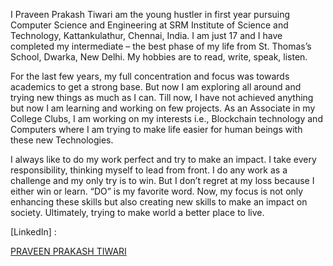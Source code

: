 I Praveen Prakash Tiwari am the young hustler in first year pursuing Computer Science and Engineering at SRM Institute of Science and Technology, Kattankulathur, Chennai, India. I am just 17 and I have completed my intermediate – the best phase of my life from St. Thomas’s School, Dwarka, New Delhi. My hobbies are to read, write, speak, listen.

For the last few years, my full concentration and focus was towards academics to get a strong base. But now I am exploring all around and trying new things as much as I can. Till now, I have not achieved anything but now I am learning and working on few projects.
As an Associate in my College Clubs, I am working on my interests i.e., Blockchain technology and Computers where I am trying to make life easier for human beings with these new Technologies. 

I always like to do my work perfect and try to make an impact. I take every responsibility, thinking myself to lead from front. I do any work as a challenge and my only try is to win. But I don’t regret at my loss because I either win or learn. “DO” is my favorite word.
Now, my focus is not only enhancing these skills but also creating new skills to make an impact on society. Ultimately, trying to make world a better place to live.

[LinkedIn] : <div class="badge-base LI-profile-badge" data-locale="en_US" data-size="large" data-theme="light" data-type="VERTICAL" data-vanity="praveenprakashtiwari" data-version="v1"><a class="badge-base__link LI-simple-link" href="https://in.linkedin.com/in/praveenprakashtiwari?trk=profile-badge">PRAVEEN PRAKASH TIWARI</a></div>
              
